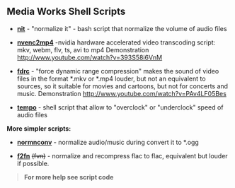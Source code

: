 ## Media Works Shell Scripts
- [**nit**](nit) - "normalize it" - bash script that normalize the volume of audio files

- [**nvenc2mp4**](nvenc2mp4) -nvidia hardware accelerated video transcoding script: mkv, webm, flv, ts, avi to mp4
Demonstration http://www.youtube.com/watch?v=393S58i6VnM

- [**fdrc**](fdrc) - "force dynamic range compression" makes the sound of video files in the format *.mkv or *.mp4 louder, but not an  equivalent to sources, so it suitable for movies and cartoons, but not for concerts and music.
Demonstration http://www.youtube.com/watch?v=PAv4LF05Bes

- [**tempo**](tempo) - shell script that allow to "overclock" or "underclock" speed of audio files

**More simpler scripts:**

- [**normnconv**](normnconv) - normalize audio/music during convert it to *.ogg 

- [**f2fn**](f2fn) ~~(fvn)~~ - normalize and recompress flac to flac, equivalent but louder if possible.

>**For more help see script code**
